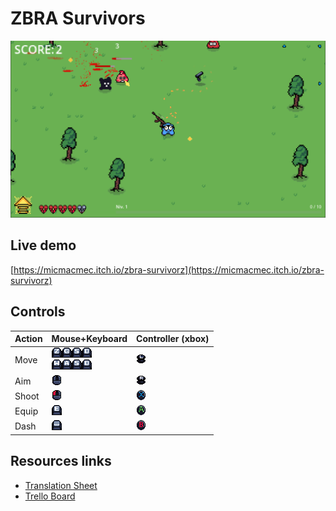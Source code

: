 # ZBRA Survivors

![](./assets/screenshot.png)

## Live demo

[https://micmacmec.itch.io/zbra-survivorz](https://micmacmec.itch.io/zbra-survivorz)

## Controls

| Action | Mouse+Keyboard                                                                                                                                                                                                                                                                                                                                                                                                                                                               | Controller (xbox)                                          |
| ------ | ---------------------------------------------------------------------------------------------------------------------------------------------------------------------------------------------------------------------------------------------------------------------------------------------------------------------------------------------------------------------------------------------------------------------------------------------------------------------------- | ---------------------------------------------------------- |
| Move   | ![](./assets/sprites/ui/controls/keyboard/keyboard-Z.png)![](./assets/sprites/ui/controls/keyboard/keyboard-Q.png)![](./assets/sprites/ui/controls/keyboard/keyboard-S.png)![](./assets/sprites/ui/controls/keyboard/keyboard-D.png)<br>![](./assets/sprites/ui/controls/keyboard/keyboard-W.png)![](./assets/sprites/ui/controls/keyboard/keyboard-A.png)![](./assets/sprites/ui/controls/keyboard/keyboard-S.png)![](./assets/sprites/ui/controls/keyboard/keyboard-D.png) | ![](./assets/sprites/ui/controls/xbox/xbox-joystick-L.png) |
| Aim    | ![](./assets/sprites/ui/controls/mouse/mouse.png)                                                                                                                                                                                                                                                                                                                                                                                                                            | ![](./assets/sprites/ui/controls/xbox/xbox-joystick-R.png) |
| Shoot  | ![](./assets/sprites/ui/controls/mouse/mouse-LMB.png)                                                                                                                                                                                                                                                                                                                                                                                                                        | ![](./assets/sprites/ui/controls/xbox/xbox-X.png)          |
| Equip  | ![](./assets/sprites/ui/controls/keyboard/keyboard-E.png)                                                                                                                                                                                                                                                                                                                                                                                                                    | ![](./assets/sprites/ui/controls/xbox/xbox-A.png)          |
| Dash   | ![](./assets/sprites/ui/controls/keyboard/keyboard-SPACE.png)                                                                                                                                                                                                                                                                                                                                                                                                                | ![](./assets/sprites/ui/controls/xbox/xbox-B.png)          |

## Resources links

-   [Translation Sheet](https://docs.google.com/spreadsheets/d/1zJFxAHLaOZfRFeT7BigielrGS0R0UnYGsyhicuOe5jo/edit?gid=0#gid=0)
-   [Trello Board](https://trello.com/b/3iP75QGb/zbra-survivors)
